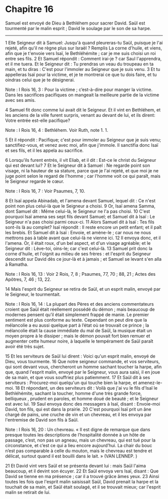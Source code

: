 # Chapitre 16

Samuel est envoyé de Dieu à Bethléhem pour sacrer David.
Saül est tourmenté par le malin esprit ; David le soulage par le son de sa harpe.

***

1 Elle Seigneur dit à Samuel: Jusqu'à quand pleureras-tu Saül, puisque je l'ai rejeté, afin qu'il ne règne plus sur Israël ? Remplis La corne d'huile, et viens, afin que je t'envoie vers Isaï, le Bethléhémite ; car je me suis choisi un roi entre ses fils. 2 Et Samuel répondit : Comment irai-je ? car Saul l'apprendra, et il me tuera. Et le Seigneur dit : Tu prendras un veau du troupeau en ta main, et tu diras : C'est pour l'immoler au Seigneur que je suis venu. 3 Et tu appelleras Isaï pour la victime, et je te montrerai ce que tu dois faire, et tu oindras celui que je te désignerai.

<span class="bible-note">Note : </span> I Rois 16, 3 : Pour la victime ; c’est-à-dire pour manger la victime. Dans les sacrifices pacifiques on mangeait la meilleure partie de la victime avec ses amis.

4 Samuel fit donc comme lui avait dit le Seigneur. Et il vint en Bethléhem, et les anciens de la ville furent surpris, venant au devant de lui, et ils dirent: Votre entrée est-elle pacifique?

<span class="bible-note">Note : </span> I Rois 16, 4 : Bethléhem. Voir Ruth, note 1. 1.

5 Et il répondit : Pacifique; c'est pour immoler au Seigneur que je suis venu; sanctifiez-vous, et venez avec moi, afin que j'immole. Il sanctifia donc Isaï et ses fils, et il les appela au sacrifice.


6 Lorsqu'ils furent entrés, il vit Eliab, et il dit : Est-ce le christ du Seigneur qui est devant lui? 7 Et le Seigneur dit à Samuel : Ne regarde point son visage, ni la hauteur de sa stature, parce que je l'ai rejeté, et que moi je ne juge point selon le regard de l'homme ; car l'homme voit ce qui paraît, mais le Seigneur regarde le cœur.

<span class="bible-note">Note : </span> I Rois 16, 7 : Voir Psaumes, 7, 10.

8 Et Isaï appela Abinadab, et l'amena devant Samuel, lequel dit : Ce n'est point non plus celui-là que le Seigneur a choisi. 9 Or, Isaï amena Samma, dont Samuel dit : Même celui-là, le Seigneur ne l'a pas choisi. 10 C'est pourquoi Isaï amena ses sept fils devant Samuel; et Samuel dit à Isaï : Le Seigneur n'a pas choisi parmi ceux-ci. 11 Alors Samuel dit à Isaï : Tes fils sont-ils là au complet? Isaï répondit : Il reste encore un petit enfant; et il paît les brebis. Et Samuel dit à Isaï : Envoie, et amène-le ; car nous ne nous mettrons pas à table avant que celui-là ne vienne ici. 12 Il envoya donc, et il l'amena. Or, il était roux, d'un bel aspect, et d'un visage agréable; et le Seigneur dit : Lève-toi, oins-le; car c'est celui-là. 13 Samuel prit donc la corne d'huile, et l'oignit au milieu de ses frères : et l'esprit du Seigneur descendit sur David dès ce jour-là et à jamais ; et Samuel se levant s'en alla à Ramatha.

<span class="bible-note">Note : </span> I Rois 16, 13 : Voir 2 Rois, 7, 8 ; Psaumes, 77, 70 ; 88, 21 ; Actes des Apôtres, 7, 46 ; 13, 22.


14 Mais l'esprit du Seigneur se retira de Saül, et un esprit malin, envoyé par le Seigneur, le tourmentait.

<span class="bible-note">Note : </span> I Rois 16, 14 : La plupart des Pères et des anciens commentateurs croient que Saül était réellement possédé du démon ; mais beaucoup de modernes pensent qu’il était simplement frappé de manie. Le premier sentiment est plus conforme au texte. Cependant on peut dire que la mélancolie a eu aussi quelque part à l’état où se trouvait ce prince ; la mélancolie était la cause immédiate du mal de Saül, la musique était un moyen propre à le dissiper ; mais le démon pouvait fort bien remuer et augmenter cette humeur noire, à laquelle le tempérament de Saül paraît avoir été très sujet.

15 Et les serviteurs de Saül lui dirent : Voici qu'un esprit malin, envoyé de Dieu, vous tourmente. 16 Que notre seigneur commande, et vos serviteurs, qui sont devant vous, chercheront un homme sachant toucher la harpe, afin que, quand l'esprit malin, envoyé par le Seigneur, vous aura saisi, il en joue de sa main, et que vous souffriez plus patiemment. 17 Et Saül dit à ses serviteurs : Procurez-moi quelqu'un qui touche bien la harpe, et amenez-le-moi. 18 Et répondant, un des serviteurs dit : Voilà que j'ai vu le fils d'Isaï le Bethléhémite, sachant la toucher, homme d'une très grande force, belliqueux , prudent en paroles, et homme doué de beauté ; et le Seigneur est avec lui. 19 Saul envoya donc des messagers à Isaï, disant : Envoie-moi David, ton fils, qui est dans la prairie. 20 C'est pourquoi Isaï prit un âne chargé de pains, une cruche de vin et un chevreau, et il les envoya par l'entremise de David son fils à Saül.

<span class="bible-note">Note : </span> I Rois 16, 20 : Un chevreau. « Il est digne de remarque que dans presque toutes les descriptions de l’hospitalité donnée à un hôte de passage, c’est, non pas un agneau, mais un chevreau, qui est tué pour la circonstance, et c’est ce qui a lieu encore aujourd’hui. La chair du bouc n’est pas comparable à celle du mouton, mais le chevreau est tendre et délicat, surtout quand il est bouilli dans le lait. » (VAN LENNEP. )

21 Et David vint vers Saül et se présenta devant lui : mais Saül l'aima beaucoup, et il devint son écuyer. 22 Et Saül envoya vers Isaï, disant : Que David se tienne en ma présence ; car il a trouvé grâce âmes yeux. 23 Ainsi toutes les fois que l'esprit malin saisissait Saül, David prenait la harpe et la touchait de sa main, et Saül était soulagé, et il se trouvait mieux; car l'esprit malin se retirait de lui.

